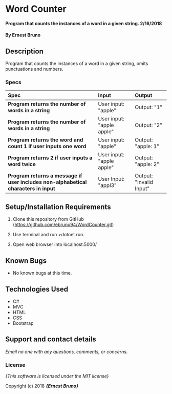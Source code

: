 # Word Counter

#### Program that counts the instances of a word in a given string. 2/16/2018

#### By **Ernest Bruno**

## Description

Program that counts the instances of a word in a given string, omits punctuations and numbers.


### Specs
| Spec | Input | Output |
| :-------------     | :------------- | :------------- |
| **Program returns the number of words in a string**| User input: "apple" | Output: "1" |
| **Program returns the number of words in a string**| User input: "apple apple" | Output: "2" |
| **Program returns the word and count 1 if user inputs one word**| User input: "apple" | Output: "apple: 1" |
| **Program returns 2 if user inputs a word twice** | User input: "apple apple" | Output: "apple: 2" |
| **Program returns a message if user includes non-alphabetical characters in input**| User Input: "appl3" | Output: "Invalid Input" |


## Setup/Installation Requirements

1. Clone this repository from GitHub (https://github.com/ebruno94/WordCounter.git)

2. Use terminal and run >dotnet run.

3. Open web browser into localhost:5000/

## Known Bugs
* No known bugs at this time.

## Technologies Used
* C#
* MVC
* HTML
* CSS
* Bootstrap

## Support and contact details

_Email no one with any questions, comments, or concerns._

### License

*{This software is licensed under the MIT license}*

Copyright (c) 2018 **_{Ernest Bruno}_**
